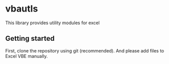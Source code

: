 # vbautls
This library provides utility modules for excel

## Getting started
First, clone the repository using git (recommended).
And please add files to Excel VBE manually.

